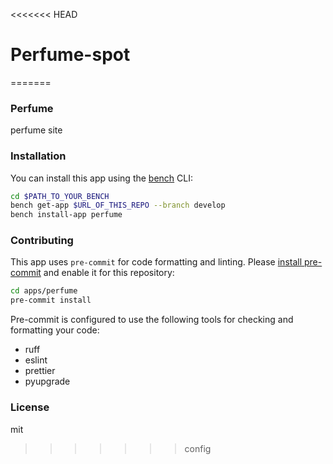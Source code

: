 <<<<<<< HEAD
# Perfume-spot
=======
### Perfume

perfume site

### Installation

You can install this app using the [bench](https://github.com/frappe/bench) CLI:

```bash
cd $PATH_TO_YOUR_BENCH
bench get-app $URL_OF_THIS_REPO --branch develop
bench install-app perfume
```

### Contributing

This app uses `pre-commit` for code formatting and linting. Please [install pre-commit](https://pre-commit.com/#installation) and enable it for this repository:

```bash
cd apps/perfume
pre-commit install
```

Pre-commit is configured to use the following tools for checking and formatting your code:

- ruff
- eslint
- prettier
- pyupgrade

### License

mit
>>>>>>> config
